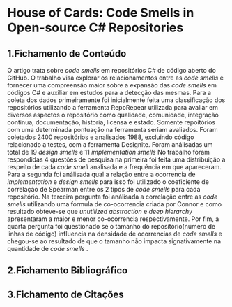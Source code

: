 # House of Cards: Code Smells in Open-source C# Repositories

## 1.Fichamento de Conteúdo

O artigo trata sobre <em> code smells </em> em repositórios C# de código aberto do GitHub. O trabalho visa explorar os relacionamentos entre as <em> code smells </em>
e fornecer uma compreensão maior sobre a expansão das <em> code smells </em> em códigos C# e auxiliar em estudos para a detecção das mesmas. Para a coleta dos dados 
primeiramente foi inicialmente feita uma classificação dos repositórios utilizando a ferramenta RepoRepear utilizada para avaliar em diversos aspectos o repositório como qualidade, comunidade,
integração continua, documentação, historia, licensa e estado. Somente repoitórios com uma determinada pontuação na ferramenta seriam avaliados. Foram coletados 2400 repositórios
e analisados 1988, excluindo código relacionado a testes, com a ferramenta Designite. Foram análisadas um total de 19 <em> design smells </em> e 11 <em> implementation smells </em>
No trabalho foram respondidas 4 questões de pesquisa na primeira foi feita uma distribuição a respeito de cada <em> code smell </em> analisada e a frequência em que apareceram. Para a segunda
foi análisada qual a relação entre a ocorrencia de <em> implementation </em> e <em> design smells</em> para isso foi utilizado o coeficiente de correlação de Spearman entre os
2 tipos de <em> code smells </em> para cada repositório. Na terceira pergunta foi análisada a correlação entre as <em> code smells </em> utilizando uma formula de co-ocorrencia
criada por Connor e como resultado obteve-se que <em> unutilized abstraction </em> e <em> deep hierarchy </em> apresentaram a maior e menor co-ocorrencia respectivamente. Por fim, a
quarta pergunta foi questionado se o tamanho do repositório(número de linhas de código) influencia na densidade de ocorrencias de <em> code smells </em> e chegou-se ao resultado
de que o tamanho não impacta signativamente na quantidade de <em> code smells </em>.


## 2.Fichamento Bibliográfico

## 3.Fichamento de Citações



